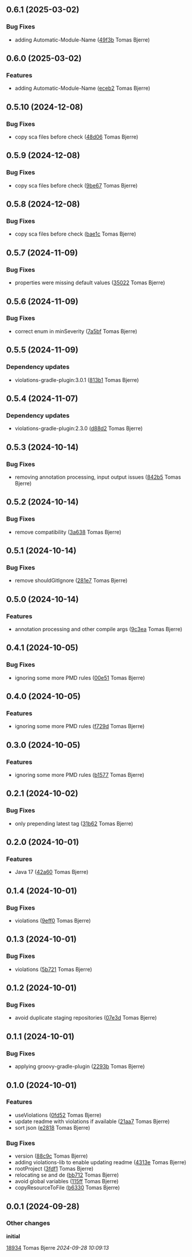 ## 0.6.1 (2025-03-02)

### Bug Fixes

-  adding Automatic-Module-Name ([49f3b](https://github.com/tomasbjerre/java-convention-gradle-plugin/commit/49f3b16e49f8f96) Tomas Bjerre)  

## 0.6.0 (2025-03-02)

### Features

-  adding Automatic-Module-Name ([eceb2](https://github.com/tomasbjerre/java-convention-gradle-plugin/commit/eceb201d850d866) Tomas Bjerre)  

## 0.5.10 (2024-12-08)

### Bug Fixes

-  copy sca files before check ([48d06](https://github.com/tomasbjerre/java-convention-gradle-plugin/commit/48d06a587a66abd) Tomas Bjerre)  

## 0.5.9 (2024-12-08)

### Bug Fixes

-  copy sca files before check ([9be67](https://github.com/tomasbjerre/java-convention-gradle-plugin/commit/9be67f17c9961c5) Tomas Bjerre)  

## 0.5.8 (2024-12-08)

### Bug Fixes

-  copy sca files before check ([bae1c](https://github.com/tomasbjerre/java-convention-gradle-plugin/commit/bae1cda1e73c10d) Tomas Bjerre)  

## 0.5.7 (2024-11-09)

### Bug Fixes

-  properties were missing default values ([35022](https://github.com/tomasbjerre/java-convention-gradle-plugin/commit/350226bc0993b29) Tomas Bjerre)  

## 0.5.6 (2024-11-09)

### Bug Fixes

-  correct enum in minSeverity ([7a5bf](https://github.com/tomasbjerre/java-convention-gradle-plugin/commit/7a5bf2d5f3210df) Tomas Bjerre)  

## 0.5.5 (2024-11-09)

### Dependency updates

- violations-gradle-plugin:3.0.1 ([813b1](https://github.com/tomasbjerre/java-convention-gradle-plugin/commit/813b1b7f3cfcaa4) Tomas Bjerre)  
## 0.5.4 (2024-11-07)

### Dependency updates

- violations-gradle-plugin:2.3.0 ([d88d2](https://github.com/tomasbjerre/java-convention-gradle-plugin/commit/d88d244aac5c587) Tomas Bjerre)  
## 0.5.3 (2024-10-14)

### Bug Fixes

-  removing annotation processing, input output issues ([842b5](https://github.com/tomasbjerre/java-convention-gradle-plugin/commit/842b5788a83c03c) Tomas Bjerre)  

## 0.5.2 (2024-10-14)

### Bug Fixes

-  remove compatibility ([3a638](https://github.com/tomasbjerre/java-convention-gradle-plugin/commit/3a6382b7f732521) Tomas Bjerre)  

## 0.5.1 (2024-10-14)

### Bug Fixes

-  remove shouldGitIgnore ([281e7](https://github.com/tomasbjerre/java-convention-gradle-plugin/commit/281e7d26d46d1ce) Tomas Bjerre)  

## 0.5.0 (2024-10-14)

### Features

-  annotation processing and other compile args ([9c3ea](https://github.com/tomasbjerre/java-convention-gradle-plugin/commit/9c3ea0333c83d2b) Tomas Bjerre)  

## 0.4.1 (2024-10-05)

### Bug Fixes

-  ignoring some more PMD rules ([00e51](https://github.com/tomasbjerre/java-convention-gradle-plugin/commit/00e5125112e9ebc) Tomas Bjerre)  

## 0.4.0 (2024-10-05)

### Features

-  ignoring some more PMD rules ([f729d](https://github.com/tomasbjerre/java-convention-gradle-plugin/commit/f729d6ade4096aa) Tomas Bjerre)  

## 0.3.0 (2024-10-05)

### Features

-  ignoring some more PMD rules ([b1577](https://github.com/tomasbjerre/java-convention-gradle-plugin/commit/b15776ec8e8d690) Tomas Bjerre)  

## 0.2.1 (2024-10-02)

### Bug Fixes

-  only prepending latest tag ([31b62](https://github.com/tomasbjerre/java-convention-gradle-plugin/commit/31b62f00ed8f6ce) Tomas Bjerre)  



## 0.2.0 (2024-10-01)

### Features

-  Java 17 ([42a60](https://github.com/tomasbjerre/java-convention-gradle-plugin/commit/42a6015c175a4fd) Tomas Bjerre)  

## 0.1.4 (2024-10-01)

### Bug Fixes

-  violations ([9eff0](https://github.com/tomasbjerre/java-convention-gradle-plugin/commit/9eff02a55250541) Tomas Bjerre)  

## 0.1.3 (2024-10-01)

### Bug Fixes

-  violations ([5b721](https://github.com/tomasbjerre/java-convention-gradle-plugin/commit/5b7212b10a95677) Tomas Bjerre)  

## 0.1.2 (2024-10-01)

### Bug Fixes

-  avoid duplicate staging repositories ([07e3d](https://github.com/tomasbjerre/java-convention-gradle-plugin/commit/07e3dd729965def) Tomas Bjerre)  

## 0.1.1 (2024-10-01)

### Bug Fixes

-  applying groovy-gradle-plugin ([2293b](https://github.com/tomasbjerre/java-convention-gradle-plugin/commit/2293bbf2b03c326) Tomas Bjerre)  

## 0.1.0 (2024-10-01)

### Features

-  useViolations ([0fd52](https://github.com/tomasbjerre/java-convention-gradle-plugin/commit/0fd52c9c7004fc9) Tomas Bjerre)  
-  update readme with violations if available ([21aa7](https://github.com/tomasbjerre/java-convention-gradle-plugin/commit/21aa768b1390767) Tomas Bjerre)  
-  sort json ([e2818](https://github.com/tomasbjerre/java-convention-gradle-plugin/commit/e2818d60766a94b) Tomas Bjerre)  

### Bug Fixes

-  version ([88c9c](https://github.com/tomasbjerre/java-convention-gradle-plugin/commit/88c9c31f008d25d) Tomas Bjerre)  
-  adding violations-lib to enable updating readme ([4313e](https://github.com/tomasbjerre/java-convention-gradle-plugin/commit/4313e6eec5bee40) Tomas Bjerre)  
-  rootProject ([3fdf1](https://github.com/tomasbjerre/java-convention-gradle-plugin/commit/3fdf190f24b271c) Tomas Bjerre)  
-  relocating se and de ([bb712](https://github.com/tomasbjerre/java-convention-gradle-plugin/commit/bb712ee96dfa276) Tomas Bjerre)  
-  avoid global variables ([115ff](https://github.com/tomasbjerre/java-convention-gradle-plugin/commit/115ffa0b0f3fdaf) Tomas Bjerre)  
-  copyResourceToFile ([b6330](https://github.com/tomasbjerre/java-convention-gradle-plugin/commit/b633091d7bb9ed0) Tomas Bjerre)  

## 0.0.1 (2024-09-28)

### Other changes

**initial**


[18934](https://github.com/tomasbjerre/java-convention-gradle-plugin/commit/1893460e3931f36) Tomas Bjerre *2024-09-28 10:09:13*


